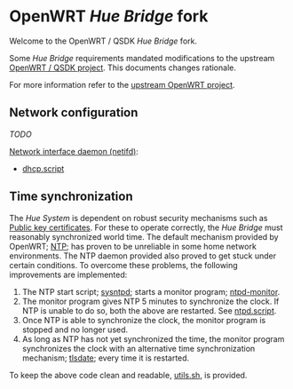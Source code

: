 # OpenWRT _Hue Bridge_ fork

Welcome to the OpenWRT / QSDK _Hue Bridge_ fork.

Some _Hue Bridge_ requirements mandated modifications to the upstream [OpenWRT / QSDK project](https://www.codeaurora.org/project/qsdk). This documents changes rationale.

For more information refer to the [upstream OpenWRT project](https://openwrt.org/).

## Network configuration

_TODO_

[Network interface daemon (netifd)](./package/network/config/netifd/files/lib/netifd):
* [dhcp.script](./package/network/config/netifd/files/lib/netifd/dhcp.script)

## Time synchronization

The _Hue System_ is dependent on robust security mechanisms such as [Public key certificates](https://en.wikipedia.org/wiki/Public_key_certificate#Vendor_defined_classes). For these to operate correctly, the _Hue Bridge_ must reasonably synchronized world time. The default mechanism provided by OpenWRT; [NTP](https://en.wikipedia.org/wiki/Network_Time_Protocol); has proven to be unreliable in some home network environments. The NTP daemon provided also proved to get stuck under certain conditions. To overcome these problems, the following improvements are implemented:

1. The NTP start script; [sysntpd](./package/utils/busybox/files/sysntpd); starts a monitor program; [ntpd-monitor](./package/utils/busybox/files/ntpd-monitor).
1. The monitor program gives NTP 5 minutes to synchronize the clock. If NTP is unable to do so, both the above are restarted. See [ntpd.script](./package/utils/busybox/files/ntpd.script).
1. Once NTP is able to synchronize the clock, the monitor program is stopped and no longer used.
1. As long as NTP has not yet synchronized the time, the monitor program synchronizes the clock with an alternative time synchronization mechanism; [tlsdate](./package/network/utils/tlsdate); every time it is restarted.

To keep the above code clean and readable, [utils.sh](./package/utils/busybox/files/utils.sh), is provided.
 
